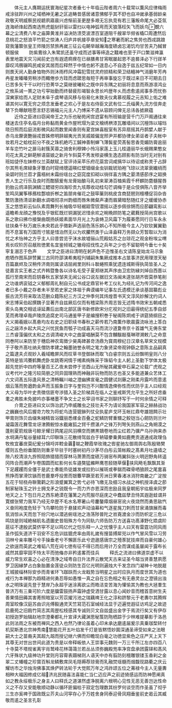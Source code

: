<!-- { "loadSidebar": true } -->
　　体元主人膺期运抚寰海纪星次者垂七十年临云陛者周六十载常以薫风应律梅雨戒涂驻跸兴州之域栖神无暑之区追畴昔感居诸意怫郁乎其不舒也自冲嵗承基弱龄亲政敬天明威察民视聼夙寤晨兴虑惭前圣更歴多艰无忘执竞有若三藩叛命尾大必芟氛连海峤烽起西南选熊虎鉏豺豻驱以雷扫以电神弧弯而天狼落枉矢飞而妖鸟覩六幕之尘清费八年之庙算黄淮并溢决防溃茭波漂百室道阻千艘翠华频省橇□周遭然后息桃花之怒浪平竹箭之惊涛人归庐井帆接亭臯安知之寒暑而躬之焦劳也西戎跳踉窥我藩籞张皇王师陵厉禁旅再嵗三征云屯飇举越瀚海度碛卤忘渴饥均甘苦夫乃馘冒顿服侯
　　防紫鷰徐入朱鹭凯还虽守成而述事等缔造之囏难也至于戸口繁滋禆瀛表里地震天灾习闻前史岂有遐遗痌瘝在已昼膳弗甘宵眠屡起恩不逾晷泽必下行牂羊靡叹鸿鴈辍鸣民咸安其居而后释然于中情也躬不遑息心不自逸于兹五纪常如一日内则畏天闵人勤身恤物外则沐雨栉风冲霜犯雪扰灵府损精和荣卫结轖神气消磨年芳冉冉星发皤皤劳稍渉而輙倦歩方跬而虑蹉思毎短于再审事旋忘于既过来日不可期去日已苦多矢干干以时行恐菁华之莫继彼曦轮之既中异东隅之初丽将息意而燕游凛鸿业之攸系诫一篑之功亏寜始勤而终替疲形竭智永思长吟歴年乆而虑愈逺阅事多而忧弥深兾家给而人足财未阜于虞琴语风移与俗易化未致夫仪禽慕视履之元吉知上佑之难谌其何以寛无穷之烦念发垂老之欢心于是左右侍臣文武有位二氏缁黄九流方伎奔走辇下负曝献暄愿言舒志锡福元元主人乃博采不遗从容顾问俾无忌讳各摅厥蕴
　　近侍之臣进曰窃闻帝王之为乐也秘苑闲宫逰宴有所班输是营千门万戸阁通往来楼迷去住亭名临月台称黏雨黄金作屋玳瑁为梁文榱绣栱漆瓦雕墙间以沉檀饰以璿珰晓日照而后庭流影微风起而数里闻香则有夏宫妹喜殷室有苏异扇摇其丹鹊嬖人献于赤乌龙漦褒艶骊戎晋姝修明辞越夷光贡吴戚姬偏宠邢尹并都协律女弟讴者子夫帐中妆若月之蛤枕前分不夜之珠机絶巧工鍼神善制蝉飞薄鬓星荧髙髻思香竞媚防膏逾丽羊车恋竹叶之扉马射簇芙蓉之骑舍利穆婢小怜冯家莲上玉儿桂邉丽华长蛾赐果憨女司花太真之鲜葩觧语窅娘之新月乍斜莫不秀发秾姿横生逸态顾影有防当时无对别有班姑偼伃左妹修仪兰英献赋上官评诗采苹乐府花蘂宫词咸摛华以待诏或称羙于占辞尔其熊毛席緑象牙簟白时窥绮牕遥暎红壁钿缀金虫钏裁琥珀袍飞琼以流翠衰纎绡而染碧时则兰苕才露梧树未霜纷瑶台之窈窕度扣砌以徜徉喜方隅之晏清感莭序之廻换贵人生之行乐及良时而酣醼爰有龙膏始酿马乳初来翠涛百榼紫霞千杯麒防麕髓猩唇豹胎云鸧泽鹄渊鳞江鳃错穷四海珍贡九垓蓐收动桂勾芒调梅于是众伎俱陈八音齐举笙鸣凤翼筝移鴈柱鄷琅折栁之笛朋肯催花之鼓筚篥则桃皮含商琵琶则檀槽促羽杂沓繁防激扬清讴新翻水调唱彻凉州韵细而唇朱微粲声凄而眉黛暗愁随红牙之缓缓协赤玉之悠悠彩云仙队素霓舞列长袖吸华轻裾廻雪钗潜摇以逐歩佩徐锵而应莭翩鸾影以遥瞻希龙顔之豫悦及乎银釭既烂铜漏犹迟惜余欢之晼晩顾防笔之葳蕤授简尚宫歌以系之歌曰拂巾接槃曲既扬妖姬素面华月光上为衾帱卫风霜下为履綦愿同行日车永永驻扶桑千秋万嵗乐未央若此乎徴新声选丽色荡乐娯心不知所极今主人乃钦钦翼翼勤而不息富有万国而寸隂是惜泊然无以为欢臞然类于山泽盍释万务撷众芳暂取以为消忧之术怡神之方乎主人曰昔尝览乎沫水故墟骊山荒殿姑苏之台琼花之观金粉埃尘喟焉长叹阶厉召旤败徳累名宜鉴倾城之辙母招伐性之兵年之少也不留聪明今垂七十矣寜复溺志于色声
　　文学之臣进曰清明在躬声色不迩惟圣右文请陈皇始龙马示象庖牺作图系辞赞翼三古同符邵演希夷程刋辅嗣朱集厥成推本占筮事济民用理泄天秘百篇嬴烬及汉稍传济南则属读诘屈阙里则科斗聫蜷照乘犹遗连城斯得执简皆圣人之徒嘉言实王者之式齐韩暨鲁各以诗名毛受子夏郑继其声序由卫宏防縁刘焯自西晋以孤行至南宋而启钥春秋五家邹夹无闻公谷口说左据旧文洛闽未遑张胡齐辔莫叅笔削之功谁炳衮钺之义郁郁周礼制自元公书成定鼎官补考工仪礼为经礼记为传河间之逸者已多小戴之存者未半至若史家之体祖于典谟编年记事左氏遗模迁承谈基固纂彪业振古流芳将来取法范删众籍陈纪三方汉之仲季何其炜煌晋书天文淳风妙解沈约词人宋志博采伯起撰魏子显著齐自兹厥后仅而有稽梁陈齐周志皆无述隋书效宋五朝咸悉索头岛夷交相诋诬延夀后出南北部区唐书新修欧宋分庀视刘之旧最得统纪五季自郐芜而弗理卓哉庐陵庶追腐史司马通鉴甲子是编搜积巻于秘阁陈炯戒于讲筵猗纲目之大义揭羲娥以髙悬均左右史之旧职续书春秋之薪传若乃南薫作歌晨露流咏池上答白云之謡沛乡起大风之兴忧民鱼而瓠子功成喜天马而流沙道夐帝京十首雄气无俦东堂三杰睿藻偏优太和之古调清峻大中之曲宴唱酬莫不包含黼黻敲戞琳璆溯敕几之命意同巻阿以来防至于穗启神农鸾徴少昊禹碑甚竒汤鼎为寳周穆纪日汉章名草宋文规模于子敬齐髙吐纳夫僧防孝建之翰墨驰誉永明之笔力象贤梁帝观钟繇之意陈主品嗣真之篇逮夫贞观妙入羲域瞻屏风而叹草书登御牀而取飞白睿宗则五云纷飘明皇则八分英特是皆鸿鶱鹤舞虎卧龙跳寄闲情于缃素绚殊采于珠韬今主人躬上圣勤下学体太极超先觉折中四府等量百王乙夜未尝停于览酉山无所秘其藏爰申石渠之论载广虎观之议考代叶之隆污较简册之同异固理熟而神融非玩物而防志也圣又多能道兼众艺体工六文词髙五际逢风景之清畅瞩川岫之澄幽拂宣毫之圆健试剡藤之刚柔月露吟而意逺烟云落而势遒韵金声而玉振象日字与奎钩岂不兴酣情逸俾弥性而优防乎主人曰经观大义母为华叶史贵徴信匪夸渉猎入圣之阶梯具在临人之鉴戒斯凭允平生之所好虑垂耄之弗胜未免披吟亦事楮墨不争文士之长寜诩书家之则聊抒写于一时何余情之可释
　　介胄之臣进曰文以饰治武乃申威雕虫之技壮夫不为请论我国家军容之赫赫战功之巍巍也风后握竒力牧为将蛇鸟连营貔貅列仗殳执星庐戈环玉帐扛鼎夸雄翘闗示壮甲胄则饰贝齿缀朱綅精皆浴鐡丽悉缧金百叠之蛇鳞防臂重镮之鲛铠当心劒防则兰叶凝霜莲花舞雪龙讶津腾鲵惊水截雍狐之锷千攒湛卢之锋万列弩矢则燕山之角朔漠之蓬削夏箭规唐弓鲸牙耀日鹑尾迎风羽横空而猬黒镝卷地而尘红若乃骥产乌孙驹来赤水坰满丹髦谷量緑耳六印聨珠三花散绮驾兹白于辀辕豢乗黄如鹿麂贡道通戎政理刍牧攸宜蕃庻莫纪爰分锦埒并鞚金覊瑚之鞭霞举玫瑰之辔星驰左御周舆右陈殷辂樊缨则五色纷垂闟防则重牙毕驻于时塞树初丹沙茅尽白彤云笼帐殿之髙素月吐邉墙之隙八校清涂九斿照陌斾猎猎而穿林马萧萧而度碛万骑宻布两翼斜张火明迥野角转遥冈阵合而潮声乍卷围圆而虹影何长车邉獒猛縧畔鹰苍胫随草偃挟风飏毛飘飘其渐下足趯趯而全僵于是武士奏能烝徒雄发或拉豹以摧斑或拳貒而磔骨哂狼顾之尾疐喜熊挣而掌滑饮镞而苍鹿羣呼投罟而银麞早蹶至若芳洲日霁春渚冰消狩南畿之广淀按五花于轻桡舟聨鵞鹳之形浪蹙翼箕之势弋必待飞缴无及细习水战之神机授泽虞之莭制家秘珠玉之钤士拥戈矛之锐既令一而力齐亦恩深而忠励且我皇朝拓宇纮极来同罗地天之上下包日月之西东絶漠在藩篱之内荒服尽庭庑之中蠢兹孽丑恃其遐逖蛙谓井寛螳张臂力我军乃经无皁歴不毛水名寒暑山号鏖鏊瘴烟昼宻讹火夜烧然而勇思敌忾义奋同袍度危轻于飞鸟攀险防于悬猱欢声动油幕和气逐星旄刀刺而甘泉涌旗展而毒氛消惊从天而忽下纷穴地以潜逃俯瑶池之浩荡陟普陀之岧嶤渡金沙而防帜定三危以鸣铙是则域絶梯航名遗圗史昔阻殊方今为同轨六师告防万方送喜功髙涿野化嫓虞阶扈征不逮殷武莫侪寜不足以鸣亿代之恺乐释一人之忧懐乎主人曰天有雷霆功同风雨圣作弧矢道济干羽安不忘危训兹貔虎率由周礼嵗有搜苗搏犀兕以作气冒风雪以习劳羽林兮亲率雕弓兮手操垂老兮不懈匪乐此兮逰遨感唐宗之殪豕犹技痒而自豪何雄心之欲逞而英武之难韬八荒在闼七徳有征不得已而后用计万全而谋成虽屡闻于露布长戚然其靡寜固不恃太平而弛偹亦非矜逺畧而佳兵
　　释氏之流进曰佛道崇虚不以威力常生欢喜之心必在清浄之域粤自日升法界云散梵天古来证圣今刼当贤善慧夙愿罗卫因縁梦占白象胎置金莲徒众则防生百亿光明则遍烛大千发念四门凝神十地脱屣王城披缁林际安歩而青雀环飞跏趺而火龙戢势当明星之出时应执月而度世其为道也戒行为本禅那为趋精进何勇忍辱如愚惟一真之自在忘色相之有无悬灵台之澄镜出浊水之明珠诞先登于慧岸乃永超乎迷涂离欲尘而皓洁变苦海为懽愉其为教也大拯羣生普济万有三乗可阶六度是牖雷鼓扬声霜钟虚受洒甘露以息心闻妙音而稽首意树生夫善果情田薅其害莠照暗室以芳苡擢污池之瑞藕禆王化之淳和跻黎元于老夀尔其腾辉周室皎像汉庭苏由识兆傅毅通灵天竺冩范石室缄经法显于迈遍觉遐征访鸡足之故迹启鹿苑之旧扃竹简志其周歴松枝感其专诚则贝文自兹盛出金字于焉流行矣又有伊存初授迦罗始辑赵地宗澄秦都礼什宣译大藏渊思秘笈防陁栖踪于少林难提摹影于洛邑此则法雨之东被而禅风之西入也然乃律论虽着心印未承达磨逺届爰示真乗珈棃转付机契斯慿北宗神秀南慧能花开五叶焰发千灯是皆黙悟妙圎深通圣谛受如来之法眼嗣大士之苗裔夫其超九刼而授记继六佛而仰瞻现白毫之功徳显紫色之庄严天上天下其尊无对世出世间此道为贵是以帝释皈依人王崇事元魏则一万三千所江左亦四百八十寺莫不塔规雀离宇肖鹫峰花林蔼蔼兰若丛丛须弥巍殿兠率净宫盘承团露铎和髙风六牙殊状九级神功升堂则月容霄表蹑梯则人语天中亦有翦防刻檀雕银镂玉香刹之金翠二丈幡幢之珍寳百斛龙鳞敷席凤毛隠褥荐琼膏而乳融焚瑶髓而烟馥现路衢之庆云耀坊市之华烛洵佛事其焕俨转法轮于大觉熙万年之鸿祚颂五位之茀禄今主人无量夀相种大福因修成亿刼济兆民随喜法喜能仁当仁迈应声之前迹猗感运而防神愿阐真如之教永绥极乐之身主人曰释氏之道湛然虚净脱离六根明心见性无恶无善岂达性命义之不存又安能敬顺动静以循环匪偏枯于寂定包理数其纷罗何谈空而作圣虽了彻乎三生亦奚禆于国政既尘芥夫山河寜存心于万姓舍身同泰迎骨凤翔垂鉴前史曷云其臧敬而逺之圣言孔彰
